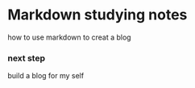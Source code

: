 # Markdown studying notes  
how to use markdown to creat a blog
### next step
build a blog for my self
